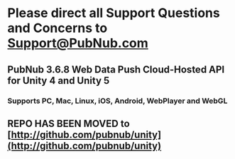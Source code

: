 # Please direct all Support Questions and Concerns to Support@PubNub.com

## PubNub 3.6.8 Web Data Push Cloud-Hosted API for Unity 4 and Unity 5
### Supports PC, Mac, Linux, iOS, Android, WebPlayer and WebGL

## REPO HAS BEEN MOVED to [http://github.com/pubnub/unity](http://github.com/pubnub/unity)